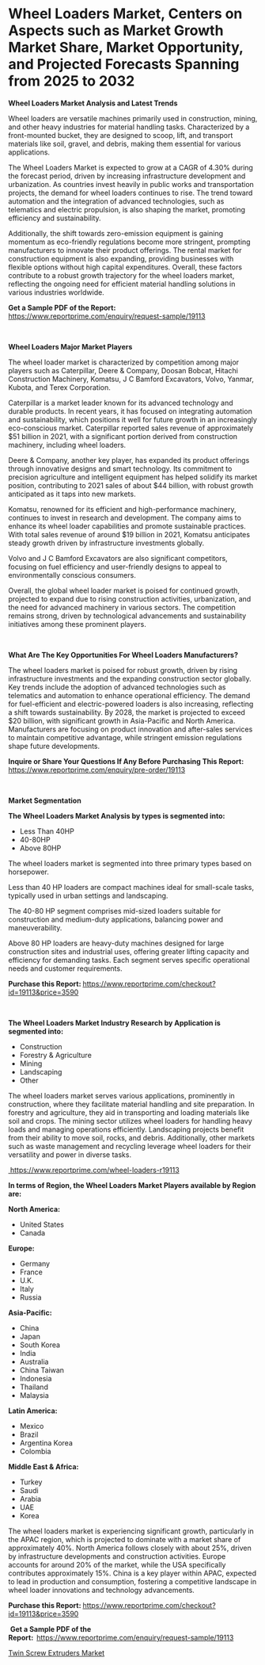 <p><h1>Wheel Loaders Market, Centers on Aspects such as Market Growth Market Share, Market Opportunity, and Projected Forecasts Spanning from 2025 to 2032</h1></p><p><strong>Wheel Loaders Market Analysis and Latest Trends</strong></p>
<p><p>Wheel loaders are versatile machines primarily used in construction, mining, and other heavy industries for material handling tasks. Characterized by a front-mounted bucket, they are designed to scoop, lift, and transport materials like soil, gravel, and debris, making them essential for various applications. </p><p>The Wheel Loaders Market is expected to grow at a CAGR of 4.30% during the forecast period, driven by increasing infrastructure development and urbanization. As countries invest heavily in public works and transportation projects, the demand for wheel loaders continues to rise. The trend toward automation and the integration of advanced technologies, such as telematics and electric propulsion, is also shaping the market, promoting efficiency and sustainability.</p><p>Additionally, the shift towards zero-emission equipment is gaining momentum as eco-friendly regulations become more stringent, prompting manufacturers to innovate their product offerings. The rental market for construction equipment is also expanding, providing businesses with flexible options without high capital expenditures. Overall, these factors contribute to a robust growth trajectory for the wheel loaders market, reflecting the ongoing need for efficient material handling solutions in various industries worldwide.</p></p>
<p><strong>Get a Sample PDF of the Report:&nbsp;</strong> <a href="https://www.reportprime.com/enquiry/request-sample/19113?utm_campaign=2730&utm_medium=2&utm_source=Github&utm_content=ia&utm_term=19032025&utm_id=wheel-loaders">https://www.reportprime.com/enquiry/request-sample/19113</a></p>
<p>&nbsp;</p>
<p><strong>Wheel Loaders Major Market Players</strong></p>
<p><p>The wheel loader market is characterized by competition among major players such as Caterpillar, Deere & Company, Doosan Bobcat, Hitachi Construction Machinery, Komatsu, J C Bamford Excavators, Volvo, Yanmar, Kubota, and Terex Corporation. </p><p>Caterpillar is a market leader known for its advanced technology and durable products. In recent years, it has focused on integrating automation and sustainability, which positions it well for future growth in an increasingly eco-conscious market. Caterpillar reported sales revenue of approximately $51 billion in 2021, with a significant portion derived from construction machinery, including wheel loaders.</p><p>Deere & Company, another key player, has expanded its product offerings through innovative designs and smart technology. Its commitment to precision agriculture and intelligent equipment has helped solidify its market position, contributing to 2021 sales of about $44 billion, with robust growth anticipated as it taps into new markets.</p><p>Komatsu, renowned for its efficient and high-performance machinery, continues to invest in research and development. The company aims to enhance its wheel loader capabilities and promote sustainable practices. With total sales revenue of around $19 billion in 2021, Komatsu anticipates steady growth driven by infrastructure investments globally.</p><p>Volvo and J C Bamford Excavators are also significant competitors, focusing on fuel efficiency and user-friendly designs to appeal to environmentally conscious consumers. </p><p>Overall, the global wheel loader market is poised for continued growth, projected to expand due to rising construction activities, urbanization, and the need for advanced machinery in various sectors. The competition remains strong, driven by technological advancements and sustainability initiatives among these prominent players.</p></p>
<p>&nbsp;</p>
<p><strong>What Are The Key Opportunities For Wheel Loaders Manufacturers?</strong></p>
<p><p>The wheel loaders market is poised for robust growth, driven by rising infrastructure investments and the expanding construction sector globally. Key trends include the adoption of advanced technologies such as telematics and automation to enhance operational efficiency. The demand for fuel-efficient and electric-powered loaders is also increasing, reflecting a shift towards sustainability. By 2028, the market is projected to exceed $20 billion, with significant growth in Asia-Pacific and North America. Manufacturers are focusing on product innovation and after-sales services to maintain competitive advantage, while stringent emission regulations shape future developments.</p></p>
<p><strong>Inquire or Share Your Questions If Any Before Purchasing This Report:</strong> <a href="https://www.reportprime.com/enquiry/pre-order/19113?utm_campaign=2730&utm_medium=2&utm_source=Github&utm_content=ia&utm_term=19032025&utm_id=wheel-loaders">https://www.reportprime.com/enquiry/pre-order/19113</a></p>
<p>&nbsp;</p>
<p><strong>Market Segmentation</strong></p>
<p><strong>The Wheel Loaders Market Analysis by types is segmented into:</strong></p>
<p><ul><li>Less Than 40HP</li><li>40-80HP</li><li>Above 80HP</li></ul></p>
<p><p>The wheel loaders market is segmented into three primary types based on horsepower. </p><p>Less than 40 HP loaders are compact machines ideal for small-scale tasks, typically used in urban settings and landscaping. </p><p>The 40-80 HP segment comprises mid-sized loaders suitable for construction and medium-duty applications, balancing power and maneuverability. </p><p>Above 80 HP loaders are heavy-duty machines designed for large construction sites and industrial uses, offering greater lifting capacity and efficiency for demanding tasks. Each segment serves specific operational needs and customer requirements.</p></p>
<p><strong>Purchase this Report:&nbsp;</strong><a href="https://www.reportprime.com/checkout?id=19113&price=3590&utm_campaign=2730&utm_medium=2&utm_source=Github&utm_content=ia&utm_term=19032025&utm_id=wheel-loaders">https://www.reportprime.com/checkout?id=19113&price=3590</a></p>
<p>&nbsp;</p>
<p><strong>The Wheel Loaders Market Industry Research by Application is segmented into:</strong></p>
<p><ul><li>Construction</li><li>Forestry & Agriculture</li><li>Mining</li><li>Landscaping</li><li>Other</li></ul></p>
<p><p>The wheel loaders market serves various applications, prominently in construction, where they facilitate material handling and site preparation. In forestry and agriculture, they aid in transporting and loading materials like soil and crops. The mining sector utilizes wheel loaders for handling heavy loads and managing operations efficiently. Landscaping projects benefit from their ability to move soil, rocks, and debris. Additionally, other markets such as waste management and recycling leverage wheel loaders for their versatility and power in diverse tasks.</p></p>
<p><a href="https://www.reportprime.com/wheel-loaders-r19113?utm_campaign=2730&utm_medium=2&utm_source=Github&utm_content=ia&utm_term=19032025&utm_id=wheel-loaders">&nbsp;https://www.reportprime.com/wheel-loaders-r19113</a></p>
<p><strong>In terms of Region, the Wheel Loaders Market Players available by Region are:</strong></p>
<p>
    <p> <strong> North America: </strong>
        <ul>
            <li>United States</li>
            <li>Canada</li>
        </ul>
        </p> 
    <p> <strong> Europe: </strong>
        <ul>
            <li>Germany</li>
            <li>France</li>
            <li>U.K.</li>
            <li>Italy</li>
            <li>Russia</li>
        </ul>
        </p> 
    <p> <strong> Asia-Pacific: </strong>
        <ul>
            <li>China</li>
            <li>Japan</li>
            <li>South Korea</li>
            <li>India</li>
            <li>Australia</li>
            <li>China Taiwan</li>
            <li>Indonesia</li>
            <li>Thailand</li>
            <li>Malaysia</li>
        </ul>
        </p> 
    <p> <strong> Latin America: </strong>
        <ul>
            <li>Mexico</li>
            <li>Brazil</li>
            <li>Argentina Korea</li>
            <li>Colombia</li>
        </ul>
        </p> 
    <p> <strong> Middle East & Africa: </strong>
        <ul>
            <li>Turkey</li>
            <li>Saudi</li>
            <li>Arabia</li>
            <li>UAE</li>
            <li>Korea</li>
        </ul>
    </p>
    </p>
<p><p>The wheel loaders market is experiencing significant growth, particularly in the APAC region, which is projected to dominate with a market share of approximately 40%. North America follows closely with about 25%, driven by infrastructure developments and construction activities. Europe accounts for around 20% of the market, while the USA specifically contributes approximately 15%. China is a key player within APAC, expected to lead in production and consumption, fostering a competitive landscape in wheel loader innovations and technology advancements.</p></p>
<p><strong>Purchase this Report: </strong><a href="https://www.reportprime.com/checkout?id=19113&price=3590&utm_campaign=2730&utm_medium=2&utm_source=Github&utm_content=ia&utm_term=19032025&utm_id=wheel-loaders">https://www.reportprime.com/checkout?id=19113&price=3590</a></p>
<p>&nbsp;<strong>Get a Sample PDF of the Report:&nbsp;&nbsp;</strong><a href="https://www.reportprime.com/enquiry/request-sample/19113?utm_campaign=2730&utm_medium=2&utm_source=Github&utm_content=ia&utm_term=19032025&utm_id=wheel-loaders">https://www.reportprime.com/enquiry/request-sample/19113</a></p>
<p><strong></strong></p>
<p><p><a href="https://github.com/dibesnayee/Market-Research-Report-List-1/blob/main/twin-screw-extruders-market.md?utm_campaign=2730&utm_medium=2&utm_source=Github&utm_content=ia&utm_term=19032025&utm_id=wheel-loaders">Twin Screw Extruders Market</a></p></p>
